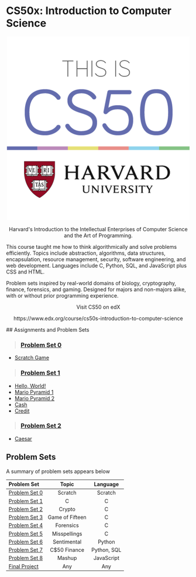 # **CS50x: Introduction to Computer Science**
<p align="center">
  <img src="cs50-1.png" alt="drawing" width="500"/>
</p>
<p align="center">
Harvard's Introduction to the Intellectual Enterprises of Computer Science and the Art of Programming.
</p>
This course taught me how to think algorithmically and solve problems efficiently. Topics include abstraction, algorithms, data structures, encapsulation, resource management, security, software engineering, and web development. Languages include C, Python, SQL, and JavaScript plus CSS and HTML.

Problem sets inspired by real-world domains of biology, cryptography, finance, forensics, and gaming. Designed for majors and non-majors alike, with or without prior programming experience.

<p align="center">
Visit CS50 on edX
</p>
<p align="center">
https://www.edx.org/course/cs50s-introduction-to-computer-science
</p>
## Assignments and Problem Sets

> ### [**Problem Set 0**](/pset0)
- [Scratch Game](/pset0/scratch)
> ### [**Problem Set 1**](/pset1)
 - [Hello, World!](/pset1/hello.c)
 - [Mario Pyramid 1](/pset1/mario1.c)
 - [Mario Pyramid 2](/pset1/mario2.c)
 - [Cash](/pset1/cash.c)
 - [Credit](/pset1.credit.c)
 > ### [**Problem Set 2**](/pset2)
 - [Caesar](/pset1/caesar.c)
 
 ## Problem Sets

A summary of problem sets appears below

|Problem Set            |Topic  |Language|
|:----------------------|:-----:|:-------------:|
|[Problem Set 0](/pset0) |Scratch|Scratch|
|[Problem Set 1](/pset1) |C|C|
|[Problem Set 2](/pset2) |Crypto|C|
|[Problem Set 3](/pset3) |Game of Fifteen|C|
|[Problem Set 4](/pset4) |Forensics|C|
|[Problem Set 5](/pset5) |Misspellings|C|
|[Problem Set 6](/pset6) |Sentimental|Python|
|[Problem Set 7](/pset7) |C$50 Finance|Python, SQL|
|[Problem Set 8](/pset8) |Mashup|JavaScript|
|[Final Project](/final) |Any|Any|
